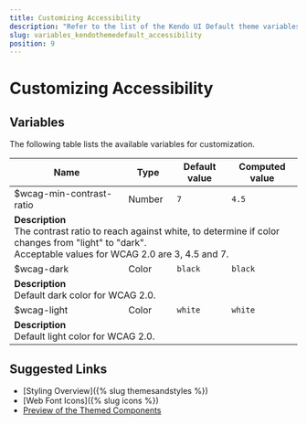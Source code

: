 ```yaml
---
title: Customizing Accessibility
description: "Refer to the list of the Kendo UI Default theme variables available for customization."
slug: variables_kendothemedefault_accessibility
position: 9
---
```


# Customizing Accessibility

## Variables

The following table lists the available variables for customization.

<table class="theme-variables">
    <colgroup>
    <col style="width: 200px; white-space:nowrap;" />
    <col />
    <col />
    <col />
</colgroup>
<thead>
    <tr>
        <th>Name</th>
        <th>Type</th>
        <th>Default value</th>
        <th>Computed value</th>
    </tr>
</thead>
<tbody>
        <tr>
    <td>$wcag-min-contrast-ratio</td>
    <td>Number</td>
    <td><code>7</code></td>
    <td><code>4.5</code></td>
</tr>
<tr>
    <td colspan="4" class="theme-variables-description-container"><div><b>Description</b><div class="theme-variables-description">The contrast ratio to reach against white, to determine if color changes from "light" to "dark".<br />Acceptable values for WCAG 2.0 are 3, 4.5 and 7.</div></div>
    </td>
</tr>
<tr>
    <td>$wcag-dark</td>
    <td>Color</td>
    <td><code>black</code></td>
    <td><span class="color-preview" style="background-color: black"></span><code>black</code></td>
</tr>
<tr>
    <td colspan="4" class="theme-variables-description-container"><div><b>Description</b><div class="theme-variables-description">Default dark color for WCAG 2.0.</div></div>
    </td>
</tr>
<tr>
    <td>$wcag-light</td>
    <td>Color</td>
    <td><code>white</code></td>
    <td><span class="color-preview" style="background-color: white"></span><code>white</code></td>
</tr>
<tr>
    <td colspan="4" class="theme-variables-description-container"><div><b>Description</b><div class="theme-variables-description">Default light color for WCAG 2.0.</div></div>
    </td>
</tr>
</tbody>
</table>

## Suggested Links

* [Styling Overview]({% slug themesandstyles %})
* [Web Font Icons]({% slug icons %})
* [Preview of the Themed Components](../)

